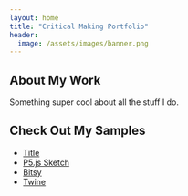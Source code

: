 ```yaml
---
layout: home
title: "Critical Making Portfolio"
header:
  image: /assets/images/banner.png
---
```


## About My Work

Something super cool about all the stuff I do.

## Check Out My Samples
- [Title](https://link)
- [P5.js Sketch](https://link)
- [Bitsy](https://link)
- [Twine](https://link)

